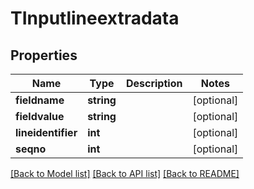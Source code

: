 # TInputlineextradata

## Properties
Name | Type | Description | Notes
------------ | ------------- | ------------- | -------------
**fieldname** | **string** |  | [optional] 
**fieldvalue** | **string** |  | [optional] 
**lineidentifier** | **int** |  | [optional] 
**seqno** | **int** |  | [optional] 

[[Back to Model list]](../README.md#documentation-for-models) [[Back to API list]](../README.md#documentation-for-api-endpoints) [[Back to README]](../README.md)


